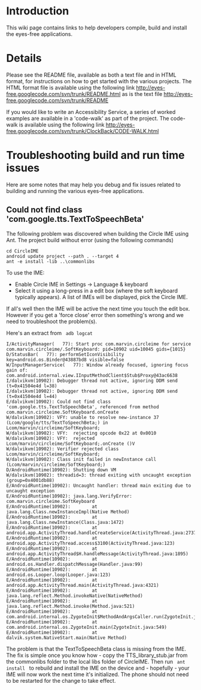 # Introduction #

This wiki page contains links to help developers compile, build and install the eyes-free applications.

# Details #
Please see the README file, available as both a text file and in HTML format, for instructions on how to get started with the various projects. The HTML format file is available using the following link http://eyes-free.googlecode.com/svn/trunk/README.html as is the text file http://eyes-free.googlecode.com/svn/trunk/README

If you would like to write an Accessibility Service, a series of worked examples are available in a 'code-walk' as part of the project. The code-walk is available using the following link http://eyes-free.googlecode.com/svn/trunk/ClockBack/CODE-WALK.html

# Troubleshooting build and run time issues #
Here are some notes that may help you debug and fix issues related to building and running the various eyes-free applications.
## Could not find class 'com.google.tts.TextToSpeechBeta' ##
The following problem was discovered when building the Circle IME using Ant. The project build without error (using the following commands)
```
cd CircleIME
android update project --path . --target 4
ant -e install -lib ..\commonlibs
```

To use the IME:
  * Enable Circle IME in Settings -> Language & keyboard
  * Select it using a long-press in a edit box (where the soft keyboard typically appears). A list of IMEs will be displayed, pick the Circle IME.

If all's well then the IME will be active the next time you touch the edit box. However if you get a 'force close' error then something's wrong and we need to troubleshoot the problem(s).

Here's an extract from `  adb logcat  `

```
I/ActivityManager(   77): Start proc com.marvin.circleime for service com.marvin.circleime/.SoftKeyboard: pid=10902 uid=10045 gids={1015}
D/StatusBar(   77): performSetIconVisibility key=android.os.Binder@43887bd8 visible=false
W/InputManagerService(   77): Window already focused, ignoring focus gain of: com.android.internal.view.IInputMethodClient$Stub$Proxy@43ac6638
I/dalvikvm(10902): Debugger thread not active, ignoring DDM send (t=0x41504e4d l=38)
I/dalvikvm(10902): Debugger thread not active, ignoring DDM send (t=0x41504e4d l=44)
E/dalvikvm(10902): Could not find class 'com.google.tts.TextToSpeechBeta', referenced from method com.marvin.circleime.SoftKeyboard.onCreate
W/dalvikvm(10902): VFY: unable to resolve new-instance 37 (Lcom/google/tts/TextToSpeechBeta;) in Lcom/marvin/circleime/SoftKeyboard;
W/dalvikvm(10902): VFY:  rejecting opcode 0x22 at 0x0010
W/dalvikvm(10902): VFY:  rejected Lcom/marvin/circleime/SoftKeyboard;.onCreate ()V
W/dalvikvm(10902): Verifier rejected class Lcom/marvin/circleime/SoftKeyboard;
W/dalvikvm(10902): Class init failed in newInstance call (Lcom/marvin/circleime/SoftKeyboard;)
D/AndroidRuntime(10902): Shutting down VM
W/dalvikvm(10902): threadid=3: thread exiting with uncaught exception (group=0x4001db88)
E/AndroidRuntime(10902): Uncaught handler: thread main exiting due to uncaught exception
E/AndroidRuntime(10902): java.lang.VerifyError: com.marvin.circleime.SoftKeyboard
E/AndroidRuntime(10902):        at java.lang.Class.newInstanceImpl(Native Method)
E/AndroidRuntime(10902):        at java.lang.Class.newInstance(Class.java:1472)
E/AndroidRuntime(10902):        at android.app.ActivityThread.handleCreateService(ActivityThread.java:2737)
E/AndroidRuntime(10902):        at android.app.ActivityThread.access$3100(ActivityThread.java:123)
E/AndroidRuntime(10902):        at android.app.ActivityThread$H.handleMessage(ActivityThread.java:1895)
E/AndroidRuntime(10902):        at android.os.Handler.dispatchMessage(Handler.java:99)
E/AndroidRuntime(10902):        at android.os.Looper.loop(Looper.java:123)
E/AndroidRuntime(10902):        at android.app.ActivityThread.main(ActivityThread.java:4321)
E/AndroidRuntime(10902):        at java.lang.reflect.Method.invokeNative(NativeMethod)
E/AndroidRuntime(10902):        at java.lang.reflect.Method.invoke(Method.java:521)
E/AndroidRuntime(10902):        at com.android.internal.os.ZygoteInit$MethodAndArgsCaller.run(ZygoteInit.java:791)
E/AndroidRuntime(10902):        at com.android.internal.os.ZygoteInit.main(ZygoteInit.java:549)
E/AndroidRuntime(10902):        at dalvik.system.NativeStart.main(Native Method)
```

The problem is that the TextToSpeechBeta class is missing from the IME. The fix is simple once you know how - copy the TTS\_library\_stub.jar from the commonlibs folder to the local libs folder of CircleIME. Then run `  ant install  ` to rebuild and install the IME on the device and - hopefully - your IME will now work the next time it's initialized. The phone should not need to be restarted for the change to take effect.